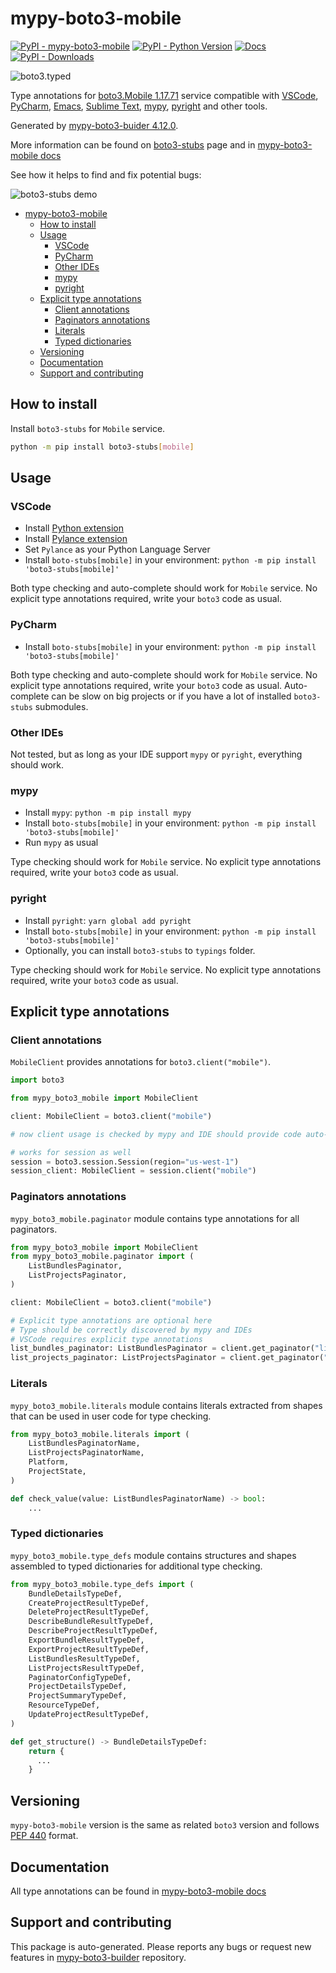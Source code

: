 # mypy-boto3-mobile<a id="mypy-boto3-mobile"></a>

[![PyPI - mypy-boto3-mobile](https://img.shields.io/pypi/v/mypy-boto3-mobile.svg?color=blue)](https://pypi.org/project/mypy-boto3-mobile)
[![PyPI - Python Version](https://img.shields.io/pypi/pyversions/mypy-boto3-mobile.svg?color=blue)](https://pypi.org/project/mypy-boto3-mobile)
[![Docs](https://img.shields.io/readthedocs/mypy-boto3-builder.svg?color=blue)](https://mypy-boto3-builder.readthedocs.io/)
[![PyPI - Downloads](https://img.shields.io/pypi/dw/mypy-boto3-mobile?color=blue)](https://pypistats.org/packages/mypy-boto3-mobile)

![boto3.typed](https://github.com/vemel/mypy_boto3_builder/raw/master/logo.png)

Type annotations for
[boto3.Mobile 1.17.71](https://boto3.amazonaws.com/v1/documentation/api/1.17.71/reference/services/mobile.html#Mobile)
service compatible with [VSCode](https://code.visualstudio.com/),
[PyCharm](https://www.jetbrains.com/pycharm/),
[Emacs](https://www.gnu.org/software/emacs/),
[Sublime Text](https://www.sublimetext.com/),
[mypy](https://github.com/python/mypy),
[pyright](https://github.com/microsoft/pyright) and other tools.

Generated by
[mypy-boto3-buider 4.12.0](https://github.com/vemel/mypy_boto3_builder).

More information can be found on
[boto3-stubs](https://pypi.org/project/boto3-stubs/) page and in
[mypy-boto3-mobile docs](https://vemel.github.io/boto3_stubs_docs/mypy_boto3_mobile/)

See how it helps to find and fix potential bugs:

![boto3-stubs demo](https://github.com/vemel/mypy_boto3_builder/raw/master/demo.gif)

- [mypy-boto3-mobile](#mypy-boto3-mobile)
  - [How to install](#how-to-install)
  - [Usage](#usage)
    - [VSCode](#vscode)
    - [PyCharm](#pycharm)
    - [Other IDEs](#other-ides)
    - [mypy](#mypy)
    - [pyright](#pyright)
  - [Explicit type annotations](#explicit-type-annotations)
    - [Client annotations](#client-annotations)
    - [Paginators annotations](#paginators-annotations)
    - [Literals](#literals)
    - [Typed dictionaries](#typed-dictionaries)
  - [Versioning](#versioning)
  - [Documentation](#documentation)
  - [Support and contributing](#support-and-contributing)

## How to install<a id="how-to-install"></a>

Install `boto3-stubs` for `Mobile` service.

```bash
python -m pip install boto3-stubs[mobile]
```

## Usage<a id="usage"></a>

### VSCode<a id="vscode"></a>

- Install
  [Python extension](https://marketplace.visualstudio.com/items?itemName=ms-python.python)
- Install
  [Pylance extension](https://marketplace.visualstudio.com/items?itemName=ms-python.vscode-pylance)
- Set `Pylance` as your Python Language Server
- Install `boto-stubs[mobile]` in your environment:
  `python -m pip install 'boto3-stubs[mobile]'`

Both type checking and auto-complete should work for `Mobile` service. No
explicit type annotations required, write your `boto3` code as usual.

### PyCharm<a id="pycharm"></a>

- Install `boto-stubs[mobile]` in your environment:
  `python -m pip install 'boto3-stubs[mobile]'`

Both type checking and auto-complete should work for `Mobile` service. No
explicit type annotations required, write your `boto3` code as usual.
Auto-complete can be slow on big projects or if you have a lot of installed
`boto3-stubs` submodules.

### Other IDEs<a id="other-ides"></a>

Not tested, but as long as your IDE support `mypy` or `pyright`, everything
should work.

### mypy<a id="mypy"></a>

- Install `mypy`: `python -m pip install mypy`
- Install `boto-stubs[mobile]` in your environment:
  `python -m pip install 'boto3-stubs[mobile]'`
- Run `mypy` as usual

Type checking should work for `Mobile` service. No explicit type annotations
required, write your `boto3` code as usual.

### pyright<a id="pyright"></a>

- Install `pyright`: `yarn global add pyright`
- Install `boto-stubs[mobile]` in your environment:
  `python -m pip install 'boto3-stubs[mobile]'`
- Optionally, you can install `boto3-stubs` to `typings` folder.

Type checking should work for `Mobile` service. No explicit type annotations
required, write your `boto3` code as usual.

## Explicit type annotations<a id="explicit-type-annotations"></a>

### Client annotations<a id="client-annotations"></a>

`MobileClient` provides annotations for `boto3.client("mobile")`.

```python
import boto3

from mypy_boto3_mobile import MobileClient

client: MobileClient = boto3.client("mobile")

# now client usage is checked by mypy and IDE should provide code auto-complete

# works for session as well
session = boto3.session.Session(region="us-west-1")
session_client: MobileClient = session.client("mobile")
```

### Paginators annotations<a id="paginators-annotations"></a>

`mypy_boto3_mobile.paginator` module contains type annotations for all
paginators.

```python
from mypy_boto3_mobile import MobileClient
from mypy_boto3_mobile.paginator import (
    ListBundlesPaginator,
    ListProjectsPaginator,
)

client: MobileClient = boto3.client("mobile")

# Explicit type annotations are optional here
# Type should be correctly discovered by mypy and IDEs
# VSCode requires explicit type annotations
list_bundles_paginator: ListBundlesPaginator = client.get_paginator("list_bundles")
list_projects_paginator: ListProjectsPaginator = client.get_paginator("list_projects")
```

### Literals<a id="literals"></a>

`mypy_boto3_mobile.literals` module contains literals extracted from shapes
that can be used in user code for type checking.

```python
from mypy_boto3_mobile.literals import (
    ListBundlesPaginatorName,
    ListProjectsPaginatorName,
    Platform,
    ProjectState,
)

def check_value(value: ListBundlesPaginatorName) -> bool:
    ...
```

### Typed dictionaries<a id="typed-dictionaries"></a>

`mypy_boto3_mobile.type_defs` module contains structures and shapes assembled
to typed dictionaries for additional type checking.

```python
from mypy_boto3_mobile.type_defs import (
    BundleDetailsTypeDef,
    CreateProjectResultTypeDef,
    DeleteProjectResultTypeDef,
    DescribeBundleResultTypeDef,
    DescribeProjectResultTypeDef,
    ExportBundleResultTypeDef,
    ExportProjectResultTypeDef,
    ListBundlesResultTypeDef,
    ListProjectsResultTypeDef,
    PaginatorConfigTypeDef,
    ProjectDetailsTypeDef,
    ProjectSummaryTypeDef,
    ResourceTypeDef,
    UpdateProjectResultTypeDef,
)

def get_structure() -> BundleDetailsTypeDef:
    return {
      ...
    }
```

## Versioning<a id="versioning"></a>

`mypy-boto3-mobile` version is the same as related `boto3` version and follows
[PEP 440](https://www.python.org/dev/peps/pep-0440/) format.

## Documentation<a id="documentation"></a>

All type annotations can be found in
[mypy-boto3-mobile docs](https://vemel.github.io/boto3_stubs_docs/mypy_boto3_mobile/)

## Support and contributing<a id="support-and-contributing"></a>

This package is auto-generated. Please reports any bugs or request new features
in [mypy-boto3-builder](https://github.com/vemel/mypy_boto3_builder/issues/)
repository.
